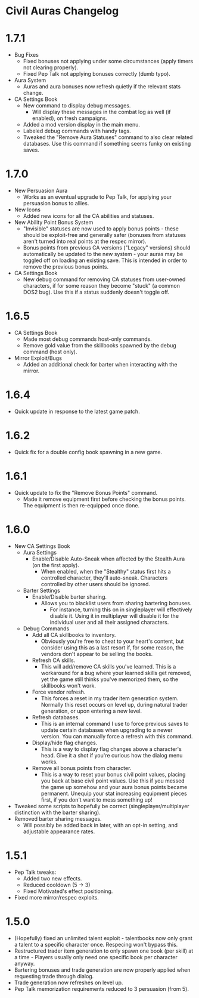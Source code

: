 Civil Auras Changelog
=======
# 1.7.1
* Bug Fixes
	* Fixed bonuses not applying under some circumstances (apply timers not clearing properly).
	* Fixed Pep Talk not applying bonuses correctly (dumb typo).
* Aura System
	* Auras and aura bonuses now refresh quietly if the relevant stats change. 
* CA Settings Book
	* New command to display debug messages.
		* Will display these messages in the combat log as well (if enabled), on fresh campaigns.
	* Added a mod version display in the main menu.
	* Labeled debug commands with handy tags.
	* Tweaked the "Remove Aura Statuses" command to also clear related databases. Use this command if something seems funky on existing saves.

# 1.7.0
* New Persuasion Aura
	* Works as an eventual upgrade to Pep Talk, for applying your persuasion bonus to allies.
* New Icons
	* Added new icons for all the CA abilities and statuses.
* New Ability Point Bonus System
	* "Invisible" statuses are now used to apply bonus points - these should be exploit-free and generally safer (bonuses from statuses aren't turned into real points at the respec mirror).
	* Bonus points from previous CA versions ("Legacy" versions) should automatically be updated to the new system - your auras may be toggled off on loading an existing save. This is intended in order to remove the previous bonus points.
* CA Settings Book
	* New debug command for removing CA statuses from user-owned characters, if for some reason they become "stuck" (a common DOS2 bug). Use this if a status suddenly doesn't toggle off.

# 1.6.5
* CA Settings Book
	* Made most debug commands host-only commands.
	* Remove gold value from the skillbooks spawned by the debug command (host only).
* Mirror Exploit/Bugs
	* Added an additional check for barter when interacting with the mirror.

# 1.6.4
* Quick update in response to the latest game patch.

# 1.6.2
* Quick fix for a double config book spawning in a new game.

# 1.6.1
* Quick update to fix the "Remove Bonus Points" command.
	* Made it remove equipment first before checking the bonus points. The equipment is then re-equipped once done.

# 1.6.0
* New CA Settings Book
	* Aura Settings
		* Enable/Disable Auto-Sneak when affected by the Stealth Aura (on the first apply).
			* When enabled, when the "Stealthy" status first hits a controlled character, they'll auto-sneak. Characters controlled by other users should be ignored.
	* Barter Settings
		* Enable/Disable barter sharing.
			* Allows you to blacklist users from sharing bartering bonuses.
				* For instance, turning this on in singleplayer will effectively disable it. Using it in multiplayer will disable it for the individual user and all their assigned characters.
	* Debug Commands
		* Add all CA skillbooks to inventory.
			* Obviously you're free to cheat to your heart's content, but consider using this as a last resort if, for some reason, the vendors don't appear to be selling the books.
		* Refresh CA skills.
			* This will add/remove CA skills you've learned. This is a workaround for a bug where your learned skills get removed, yet the game still thinks you've memorized them, so the skillbooks won't work.
		* Force vendor refresh.
			* This forces a reset in my trader item generation system. Normally this reset occurs on level up, during natural trader generation, or upon entering a new level.
		* Refresh databases.
			* This is an internal command I use to force previous saves to update certain databases when upgrading to a newer version. You can manually force a refresh with this command.
		* Display/hide flag changes.
			* This is a way to display flag changes above a character's head. Give it a shot if you're curious how the dialog menu works.
		* Remove all bonus points from character.
			* This is a way to reset your bonus civil point values, placing you back at base civil point values. Use this if you messed the game up somehow and your aura bonus points became permanent. Unequip your stat increasing equipment pieces first, if you don't want to mess something up!
* Tweaked some scripts to hopefully be correct (singleplayer/multiplayer distinction with the barter sharing).
* Removed barter sharing messages.
	* Will possibly be added back in later, with an opt-in setting, and adjustable appearance rates.

# 1.5.1
* Pep Talk tweaks:
	* Added two new effects.
	* Reduced cooldown (5 -> 3)
	* Fixed Motivated's effect positioning.
* Fixed more mirror/respec exploits.

# 1.5.0
* (Hopefully) fixed an unlimited talent exploit - talentbooks now only grant a talent to a specific character once. Respecing won't bypass this.
* Restructured trader item generation to only spawn one book (per skill) at a time - Players usually only need one specific book per character anyway.
* Bartering bonuses and trade generation are now properly applied when requesting trade through dialog.
* Trade generation now refreshes on level up.
* Pep Talk memorization requirements reduced to 3 persuasion (from 5).
